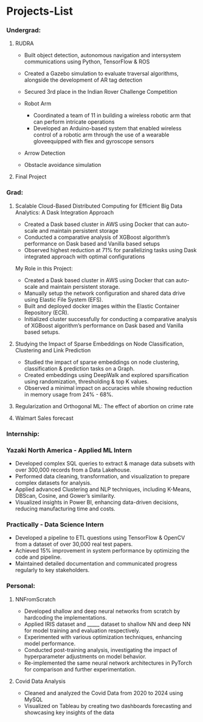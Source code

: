 # Projects-List

### Undergrad:
1. RUDRA
   - Built object detection, autonomous navigation and intersystem communications using Python, TensorFlow & ROS
   - Created a Gazebo simulation to evaluate traversal algorithms, alongside the development of AR tag detection
   - Secured 3rd place in the Indian Rover Challenge Competition
  
   - Robot Arm
     - Coordinated a team of 11 in building a wireless robotic arm that can perform intricate operations
     - Developed an Arduino-based system that enabled wireless control of a robotic arm through the use of a wearable gloveequipped with flex and gyroscope sensors
   - Arrow Detection
   - Obstacle avoidance simulation
     
2. Final Project

### Grad:
1. Scalable Cloud-Based Distributed Computing for Efficient Big Data Analytics: A Dask Integration Approach
    - Created a Dask based cluster in AWS using Docker that can auto-scale and maintain persistent storage
    - Conducted a comparative analysis of XGBoost algorithm’s performance on Dask based and Vanilla based setups
    - Observed highest reduction at 71% for parallelizing tasks using Dask integrated approach with optimal configurations 
   
   My Role in this Project:
    - Created a Dask based cluster in AWS using Docker that can auto-scale and maintain persistent storage.
    - Manually setup the network configuration and shared data drive using Elastic File System (EFS).
    - Built and deployed docker images within the Elastic Container Repository (ECR). 
    - Initialized cluster successfully for conducting a comparative analysis of XGBoost algorithm’s performance on Dask based and Vanilla based setups.


2. Studying the Impact of Sparse Embeddings on Node Classification, Clustering and Link Prediction
   - Studied the impact of sparse embeddings on node clustering, classification & prediction tasks on a Graph. 
   - Created embeddings using DeepWalk and explored sparsification using randomization, thresholding & top K values.
   - Observed a minimal impact on accuracies while showing reduction in memory usage from 24% - 68%.

3. Regularization and Orthogonal ML: The effect of abortion on crime rate
   
4. Walmart Sales forecast

### Internship:

### Yazaki North America - Applied ML Intern

- Developed complex‬‭ SQL queries ‬‭to extract & manage‬‭ data subsets with over ‬‭300,000 records ‬‭from a Data‬‭ Lakehouse.‬
- Performed data cleaning, transformation, and visualization to ‬‭prepare complex datasets ‬‭for analysis.‬
- Applied advanced‬‭ Clustering‬‭ and ‬‭NLP‬‭ techniques, including K-Means, DBScan, Cosine, and Gower’s similarity.‬
- ‭Visualized insights in‬‭ Power BI‬‭, enhancing data-driven decisions, reducing manufacturing time and costs.‬

### Practically - Data Science Intern

- Developed a pipeline to ETL questions using TensorFlow & OpenCV from a dataset of over 30,000 real test papers.
- Achieved 15% improvement in system performance by optimizing the code and pipeline. 
- Maintained detailed documentation and communicated progress regularly to key stakeholders.

### Personal:
1. NNFromScratch
   - Developed shallow and deep neural networks from scratch by hardcoding the implementations.
   - Applied IRIS dataset and _____ dataset to shallow NN and deep NN for model training and evaluation respectively.
   - Experimented with various optimization techniques, enhancing model performance.
   - Conducted post-training analysis, investigating the impact of hyperparameter adjustments on model behavior.
   - Re-implemented the same neural network architectures in PyTorch for comparison and further experimentation.
     
2. Covid Data Analysis
   - Cleaned and analyzed the Covid Data from 2020 to 2024 using MySQL
   - Visualized on Tableau by creating two dashboards forecasting and showcasing key insights of the data

